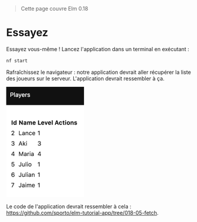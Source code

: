 > Cette page couvre Elm 0.18

# Essayez

Essayez vous-même ! Lancez l'application dans un terminal en exécutant :

```bash
nf start
```

Rafraîchissez le navigateur : notre application devrait aller récupérer la liste des joueurs sur le serveur. L'application devrait ressembler à ça.

![Capture d'écran](capture.png)

Le code de l'application devrait ressembler à cela : <https://github.com/sporto/elm-tutorial-app/tree/018-05-fetch>.

